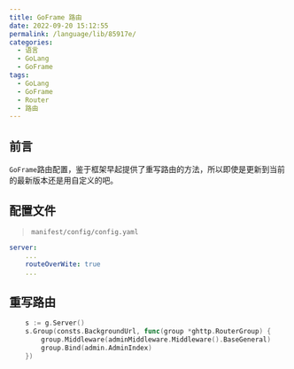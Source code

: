 ```yaml
---
title: GoFrame 路由
date: 2022-09-20 15:12:55
permalink: /language/lib/85917e/
categories:
  - 语言
  - GoLang
  - GoFrame
tags:
  - GoLang
  - GoFrame
  - Router
  - 路由
---
```


## 前言

`GoFrame`路由配置，鉴于框架早起提供了重写路由的方法，所以即使是更新到当前的最新版本还是用自定义的吧。

<!-- more -->

## 配置文件

> `manifest/config/config.yaml`

``` yaml
server:
    ...
    routeOverWite: true
    ...
```

## 重写路由

``` go
	s := g.Server()
	s.Group(consts.BackgroundUrl, func(group *ghttp.RouterGroup) {
		group.Middleware(adminMiddleware.Middleware().BaseGeneral)
		group.Bind(admin.AdminIndex)
	})
```
